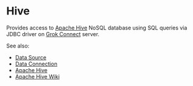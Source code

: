 <!-- TITLE: Hive -->
<!-- SUBTITLE: -->

# Hive

Provides access to [Apache Hive](https://hive.apache.org/) NoSQL database
using SQL queries via JDBC driver on [Grok Connect](data-source.md) server. 

See also:

  * [Data Source](data-source.md)
  * [Data Connection](data-connection.md)
  * [Apache Hive](https://hive.apache.org/)
  * [Apache Hive Wiki](https://en.wikipedia.org/wiki/Apache_Hive)
